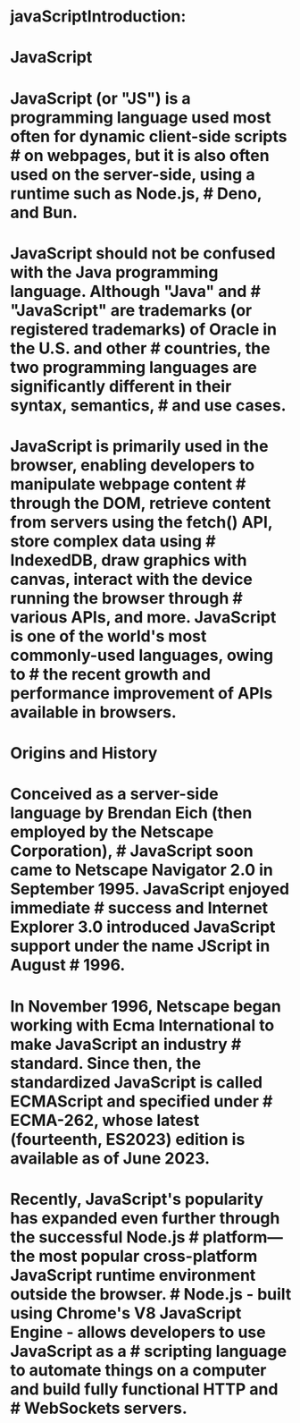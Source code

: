 # javaScriptIntroduction:
# JavaScript
# JavaScript (or "JS") is a programming language used most often for dynamic client-side scripts # on webpages, but it is also often used on the server-side, using a runtime such as Node.js, # Deno, and Bun.
# 
# JavaScript should not be confused with the Java programming language. Although "Java" and # "JavaScript" are trademarks (or registered trademarks) of Oracle in the U.S. and other # countries, the two programming languages are significantly different in their syntax, semantics, # and use cases.

# JavaScript is primarily used in the browser, enabling developers to manipulate webpage content # through the DOM, retrieve content from servers using the fetch() API, store complex data using # IndexedDB, draw graphics with canvas, interact with the device running the browser through # various APIs, and more. JavaScript is one of the world's most commonly-used languages, owing to # the recent growth and performance improvement of APIs available in browsers.

# Origins and History
# Conceived as a server-side language by Brendan Eich (then employed by the Netscape Corporation), # JavaScript soon came to Netscape Navigator 2.0 in September 1995. JavaScript enjoyed immediate # success and Internet Explorer 3.0 introduced JavaScript support under the name JScript in August # 1996.

# In November 1996, Netscape began working with Ecma International to make JavaScript an industry # standard. Since then, the standardized JavaScript is called ECMAScript and specified under # ECMA-262, whose latest (fourteenth, ES2023) edition is available as of June 2023.

# Recently, JavaScript's popularity has expanded even further through the successful Node.js # platform—the most popular cross-platform JavaScript runtime environment outside the browser. # Node.js - built using Chrome's V8 JavaScript Engine - allows developers to use JavaScript as a # scripting language to automate things on a computer and build fully functional HTTP and # WebSockets servers.